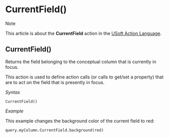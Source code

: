 # CurrentField()



> [!NOTE]
> This article is about the **CurrentField** action in the [USoft Action Language](/docs/Task%20flow/Action%20Language%20reference/USoft%20Action%20Language.md).

## **CurrentField()**

Returns the field belonging to the conceptual column that is currently in focus.

This action is used to define action calls (or calls to get/set a property) that are to act on the field that is presently in focus.

*Syntax*

```
CurrentField()
```

*Example*

This example changes the background color of the current field to red:

```
query.myColumn.CurrentField.background(red)
```

 